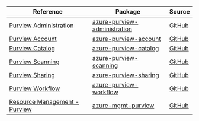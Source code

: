 | Reference | Package | Source |
|---|---|---|
|[Purview Administration](purview-administration-readme.md)|[azure-purview-administration](https://pypi.org/project/azure-purview-administration)|[GitHub](https://github.com/Azure/azure-sdk-for-python/blob/main/sdk/purview/azure-purview-administration)|
|[Purview Account](purview-account-readme.md)|[azure-purview-account](https://pypi.org/project/azure-purview-account)|[GitHub](https://github.com/Azure/azure-sdk-for-python/blob/main/)|
|[Purview Catalog](purview-catalog-readme.md)|[azure-purview-catalog](https://pypi.org/project/azure-purview-catalog)|[GitHub](https://github.com/Azure/azure-sdk-for-python/blob/main/sdk/purview/azure-purview-catalog)|
|[Purview Scanning](purview-scanning-readme.md)|[azure-purview-scanning](https://pypi.org/project/azure-purview-scanning)|[GitHub](https://github.com/Azure/azure-sdk-for-python/blob/main/sdk/purview/azure-purview-scanning)|
|[Purview Sharing](purview-sharing-readme.md)|[azure-purview-sharing](https://pypi.org/project/azure-purview-sharing)|[GitHub](https://github.com/Azure/azure-sdk-for-python/blob/main/sdk/purview/azure-purview-sharing)|
|[Purview Workflow](purview-workflow-readme.md)|[azure-purview-workflow](https://pypi.org/project/azure-purview-workflow)|[GitHub](https://github.com/Azure/azure-sdk-for-python/blob/main/sdk/purview/azure-purview-workflow)|
|[Resource Management - Purview](mgmt-purview-readme.md)|[azure-mgmt-purview](https://pypi.org/project/azure-mgmt-purview)|[GitHub](https://github.com/Azure/azure-sdk-for-python/blob/main/sdk/purview/azure-mgmt-purview)|
